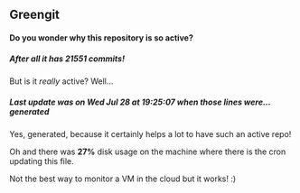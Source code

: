 ## Greengit

#### Do you wonder why this repository is so active?

##### After all it has 21551 commits!

But is it *really* active? Well...

##### Last update was on Wed Jul 28 at 19:25:07 when those lines were... generated

Yes, generated, because it certainly helps a lot to have such an active repo!

Oh and there was **27%** disk usage on the machine
where there is the cron updating this file.

Not the best way to monitor a VM in the cloud but it works! :)
